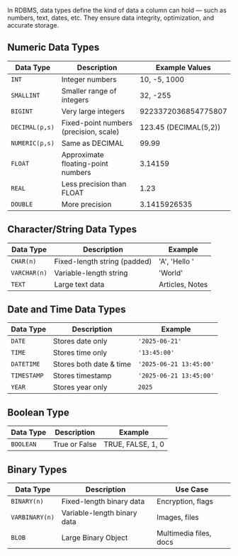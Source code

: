 In RDBMS, data types define the kind of data a column can hold — such as numbers, text, dates, etc. They ensure data integrity, optimization, and accurate storage.

## Numeric Data Types
| Data Type      | Description                            | Example Values        |
| -------------- | -------------------------------------- | --------------------- |
| `INT`          | Integer numbers                        | 10, -5, 1000          |
| `SMALLINT`     | Smaller range of integers              | 32, -255              |
| `BIGINT`       | Very large integers                    | 9223372036854775807   |
| `DECIMAL(p,s)` | Fixed-point numbers (precision, scale) | 123.45 (DECIMAL(5,2)) |
| `NUMERIC(p,s)` | Same as DECIMAL                        | 99.99                 |
| `FLOAT`        | Approximate floating-point numbers     | 3.14159               |
| `REAL`         | Less precision than FLOAT              | 1.23                  |
| `DOUBLE`       | More precision                         | 3.1415926535          |

## Character/String Data Types
| Data Type       | Description                  | Example         |
| --------------- | ---------------------------- | --------------- |
| `CHAR(n)`       | Fixed-length string (padded) | 'A', 'Hello  '  |
| `VARCHAR(n)`    | Variable-length string       | 'World'         |
| `TEXT`          | Large text data              | Articles, Notes |

## Date and Time Data Types
| Data Type   | Description             | Example                 |
| ----------- | ----------------------- | ----------------------- |
| `DATE`      | Stores date only        | `'2025-06-21'`          |
| `TIME`      | Stores time only        | `'13:45:00'`            |
| `DATETIME`  | Stores both date & time | `'2025-06-21 13:45:00'` |
| `TIMESTAMP` | Stores timestamp        | `'2025-06-21 13:45:00'` |
| `YEAR`      | Stores year only        | `2025`                  |

## Boolean Type
| Data Type | Description   | Example           |
| --------- | ------------- | ----------------- |
| `BOOLEAN` | True or False | TRUE, FALSE, 1, 0 |

## Binary Types
| Data Type      | Description                 | Use Case               |
| -------------- | --------------------------- | ---------------------- |
| `BINARY(n)`    | Fixed-length binary data    | Encryption, flags      |
| `VARBINARY(n)` | Variable-length binary data | Images, files          |
| `BLOB`         | Large Binary Object         | Multimedia files, docs |

